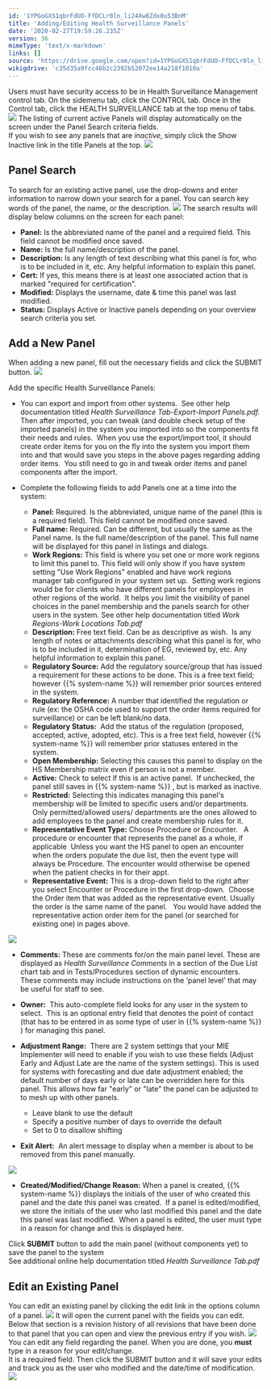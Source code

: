 ```yaml
---
id: '1YPGoGXS1qbrFdUO-FfDCLr0ln_li24Xw8Zdx0u53BnM'
title: 'Adding/Editing Health Surveillance Panels'
date: '2020-02-27T19:59:26.235Z'
version: 36
mimeType: 'text/x-markdown'
links: []
source: 'https://drive.google.com/open?id=1YPGoGXS1qbrFdUO-FfDCLr0ln_li24Xw8Zdx0u53BnM'
wikigdrive: 'c35d35a9fcc46b2c2392b52072ee14a218f1010a'
---
```

Users must have security access to be in Health Surveillance Management control tab. On the sidemenu tab, click the CONTROL tab. Once in the Control tab, click the HEALTH SURVEILLANCE tab at the top menu of tabs.
![](../adding-editing-health-surveillance-panels.assets/2438e433ac9318b02ac39205c16153c1.png)
The listing of current active Panels will display automatically on the screen under the Panel Search criteria fields.  
If you wish to see any panels that are *inactive*, simply click the Show Inactive link in the title Panels at the top.
![](../adding-editing-health-surveillance-panels.assets/bc61a03766643459a53c622ce275194a.png)

## Panel Search

To search for an existing active panel, use the drop-downs and enter information to narrow down your search for a panel. You can search key words of the panel, the name, or the description.
![](../adding-editing-health-surveillance-panels.assets/0f37b1c107689628fbbf69800a121c8a.png)
The search results will display below columns on the screen for each panel:

* <strong>Panel:</strong> Is the abbreviated name of the panel and a required field. This field cannot be modified once saved.
* <strong>Name:</strong> Is the full name/description of the panel.
* <strong>Description:</strong> Is any length of text describing what this panel is for, who is to be included in it, etc. Any helpful information to explain this panel.
* <strong>Cert:</strong> If yes, this means there is at least one associated action that is marked "required for certification".
* <strong>Modified:</strong> Displays the username, date & time this panel was last modified.
* <strong>Status:</strong> Displays Active or Inactive panels depending on your overview search criteria you set.


## Add a New Panel

When adding a new panel, fill out the necessary fields and click the SUBMIT button.
![](../adding-editing-health-surveillance-panels.assets/964f61df2ef8b0ce3cc8923ef2dc01d3.png)

Add the specific Health Surveillance Panels:


* You can export and import from other systems.  See other help documentation titled <em>Health Surveillance Tab-Export-Import Panels.pdf.</em> Then after imported, you can tweak (and double check setup of the imported panels) in the system you imported into so the components fit their needs and rules.  When you use the export/import tool, it should create order items for you on the fly into the system you import them into and that would save you steps in the above pages regarding adding order items.  You still need to go in and tweak order items and panel components after the import.
* Complete the following fields to add Panels one at a time into the system:


   * <strong>Panel:</strong> Required. Is the abbreviated, unique name of the panel (this is a required field). This field cannot be modified once saved.
   * <strong>Full name:</strong> Required. Can be different, but usually the same as the Panel name. Is the full name/description of the panel. This full name will be displayed for this panel in listings and dialogs.
   * <strong>Work Regions:</strong> This field is where you set one or more work regions to limit this panel to. This field will only show if you have system setting "Use Work Regions" enabled and have work regions manager tab configured in your system set up.  Setting work regions would be for clients who have different panels for employees in other regions of the world.  It helps you limit the visibility of panel choices in the panel membership and the panels search for other users in the system. See other help documentation titled <em>Work Regions-Work Locations Tab.pdf</em>
   * <strong>Description:</strong> Free text field. Can be as descriptive as wish.  Is any length of notes or attachments describing what this panel is for, who is to be included in it, determination of EG, reviewed by, etc. Any helpful information to explain this panel.
   * <strong>Regulatory Source:</strong> Add the regulatory source/group that has issued a requirement for these actions to be done. This is a free text field; however {{% system-name %}} will remember prior sources entered in the system.
   * <strong>Regulatory Reference:</strong> A number that identified the regulation or rule (ex: the OSHA code used to support the order items required for surveillance) or can be left blank/no data.
   * <strong>Regulatory Status:</strong>  Add the status of the regulation (proposed, accepted, active, adopted, etc). This is a free text field, however {{% system-name %}} will remember prior statuses entered in the system.
   * <strong>Open Membership:</strong> Selecting this causes this panel to display on the HS Membership matrix even if person is not a member.
   * <strong>Active:</strong> Check to select if this is an active panel.  If unchecked, the panel still saves in {{% system-name %}} , but is marked as inactive.
   * <strong>Restricted:</strong> Selecting this indicates managing this panel's membership will be limited to specific users and/or departments. Only permitted/allowed users/ departments are the ones allowed to add employees to the panel and create membership rules for it.
   * <strong>Representative Event Type:</strong> Choose Procedure or Encounter.   A procedure or encounter that represents the panel as a whole, if applicable  Unless you want the HS panel to open an encounter when the orders populate the due list, then the event type will always be Procedure. The encounter would otherwise be opened when the patient checks in for their appt.
   * <strong>Representative Event:</strong> This is a drop-down field to the right after you select Encounter or Procedure in the first drop-down.  Choose the Order item that was added as the representative event. Usually the order is the same name of the panel.   You would have added the representative action order item for the panel (or searched for existing one) in pages above.


![](../adding-editing-health-surveillance-panels.assets/062954bdb3bcf4ecf964f01adec72180.png)

* <strong>Comments:</strong> These are comments for/on the main panel level. These are displayed as <em>Health Surveillance Comments</em> in a section of the Due List chart tab and in Tests/Procedures section of dynamic encounters. These comments may include instructions on the ‘panel level' that may be useful for staff to see.
* <strong>Owner:</strong>  This auto-complete field looks for any user in the system to select.  This is an optional entry field that denotes the point of contact (that has to be entered in as some type of user in {{% system-name %}} ) for managing this panel.
* <strong>Adjustment Range:</strong>  There are 2 system settings that your MIE Implementer will need to enable if you wish to use these fields (Adjust Early and Adjust Late are the name of the system settings). This is used for systems with forecasting and due date adjustment enabled; the default number of days early or late can be overridden here for this panel. This allows how far "early" or "late" the panel can be adjusted to to mesh up with other panels.


   * Leave blank to use the default
   * Specify a positive number of days to override the default
   * Set to 0 to disallow shifting


* <strong>Exit Alert:</strong>  An alert message to display when a member is about to be removed from this panel manually.

![](../adding-editing-health-surveillance-panels.assets/429de09bebae4fced27dc53841099a05.png)

* <strong>Created/Modified/Change Reason:</strong> When a panel is created, {{% system-name %}} displays the initials of the user of who created this panel and the date this panel was created.  If a panel is edited/modified, we store the initials of the user who last modified this panel and the date this panel was last modified.  When a panel is edited, the user must type in a reason for change and this is displayed here.

Click **SUBMIT** button to add the main panel (without components yet) to save the panel to the system  
See additional online help documentation titled *Health Surveillance Tab.pdf*

## Edit an Existing Panel

You can edit an existing panel by clicking the edit link in the options column of a panel.
![](../adding-editing-health-surveillance-panels.assets/4308306ba8e094541381ae02aa424411.png)
It will open the current panel with the fields you can edit. Below that section is a revision history of all revisions that have been done to that panel that you can open and view the previous entry if you wish.
![](../adding-editing-health-surveillance-panels.assets/ee60e7f54a440ee3f6c167c50415f6d2.png)
You can edit any field regarding the panel. When you are done, you **must** type in a reason for your edit/change.  
It is a required field. Then click the SUBMIT button and it will save your edits and track you as the user who modified and the date/time of modification.
![](../adding-editing-health-surveillance-panels.assets/b730b905d95f04265800da0bc3d36515.png)
